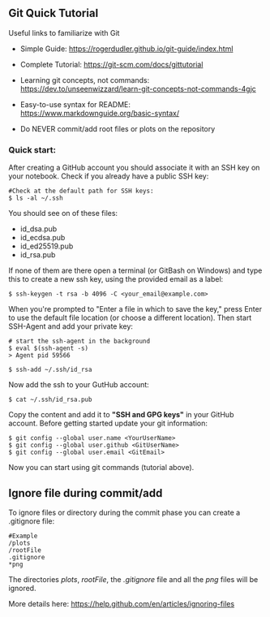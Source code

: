 ## Git Quick Tutorial
Useful links to familiarize with Git
* Simple Guide: https://rogerdudler.github.io/git-guide/index.html

* Complete Tutorial: https://git-scm.com/docs/gittutorial

* Learning git concepts, not commands: https://dev.to/unseenwizzard/learn-git-concepts-not-commands-4gjc

* Easy-to-use syntax for README: https://www.markdownguide.org/basic-syntax/

* Do NEVER commit/add root files or plots on the repository

### Quick start:

After creating a GitHub account you should associate it with an SSH key on your notebook.
Check if you already have a public SSH key:
```
#Check at the default path for SSH keys:
$ ls -al ~/.ssh
```
You should see on of these files:
* id_dsa.pub
* id_ecdsa.pub
* id_ed25519.pub
* id_rsa.pub
 
If none of them are there open a terminal (or GitBash on Windows) and type this to create a new ssh key, using the provided email as a label:
```
$ ssh-keygen -t rsa -b 4096 -C <your_email@example.com>
```
When you're prompted to "Enter a file in which to save the key," press Enter to use the default file location (or choose a different location).
Then start SSH-Agent and add your private key:
```
# start the ssh-agent in the background
$ eval $(ssh-agent -s)
> Agent pid 59566

$ ssh-add ~/.ssh/id_rsa
```
Now add the ssh to your GutHub account: 
```
$ cat ~/.ssh/id_rsa.pub
```
Copy the content and add it to **"SSH and GPG keys"** in your GitHub account.
Before getting started update your git information:
```
$ git config --global user.name <YourUserName>
$ git config --global user.github <GitUserName>
$ git config --global user.email <GitEmail>
```
Now you can start using git commands (tutorial above).

## Ignore file during commit/add
To ignore files or directory during the commit phase you can create a .gitignore file:

	#Example
	/plots
	/rootFile
	.gitignore
	*png

The directories *plots*, *rootFile*, the *.gitignore* file and all the *png* files will be ignored.

More details here: https://help.github.com/en/articles/ignoring-files